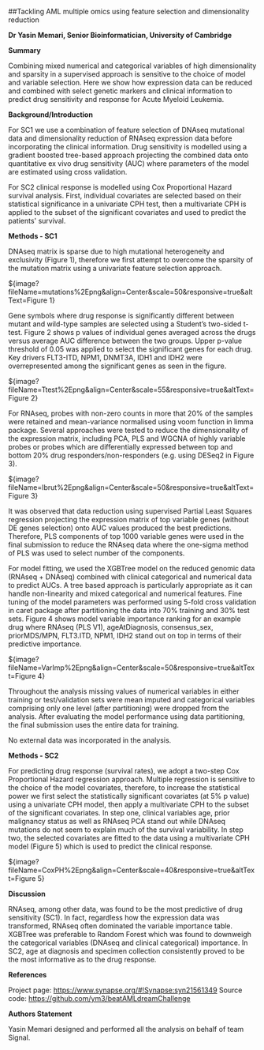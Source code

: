 ##Tackling AML multiple omics using feature selection and dimensionality reduction

**Dr Yasin Memari, Senior Bioinformatician, University of Cambridge**


**Summary**

Combining mixed numerical and categorical variables of high dimensionality and sparsity in a supervised approach is sensitive to the choice of model and variable selection. Here we show how expression data can be reduced and combined with select genetic markers and clinical information to predict drug sensitivity and response for Acute Myeloid Leukemia.

**Background/Introduction**

For SC1 we use a combination of feature selection of DNAseq mutational data and dimensionality reduction of RNAseq expression data before incorporating the clinical information. Drug sensitivity is modelled using a gradient boosted tree-based approach projecting the combined data onto quantitative ex vivo drug sensitivity (AUC) where parameters of the model are estimated using cross validation. 

For SC2 clinical response is modelled using Cox Proportional Hazard survival analysis.  First, individual covariates are selected based on their statistical significance in a univariate CPH test, then a multivariate CPH is applied to the subset of the significant covariates and used to predict the patients' survival. 


**Methods - SC1**

DNAseq matrix is sparse due to high mutational heterogeneity and exclusivity (Figure 1), therefore we first attempt to overcome the sparsity of the mutation matrix using a univariate feature selection approach.  

${image?fileName=mutations%2Epng&align=Center&scale=50&responsive=true&altText=Figure 1}

Gene symbols where drug response is significantly different between mutant and wild-type samples are selected using a Student’s two-sided t-test. Figure 2 shows p values of individual genes averaged across the drugs versus average AUC difference between the two groups. Upper p-value threshold of 0.05 was applied to select the significant genes for each drug. Key drivers  FLT3-ITD, NPM1, DNMT3A, IDH1 and IDH2 were overrepresented among the significant genes as seen in the figure. 

${image?fileName=Ttest%2Epng&align=Center&scale=55&responsive=true&altText=Figure 2}

For RNAseq, probes with non-zero counts in more that 20% of the samples were retained and mean-variance normalised using voom function in limma package. Several approaches were tested to reduce the dimensionality of the expression matrix, including PCA, PLS and WGCNA of highly variable probes or probes which are differentially expressed between top and bottom 20% drug responders/non-responders (e.g. using DESeq2 in Figure 3).  

${image?fileName=Ibrut%2Epng&align=Center&scale=50&responsive=true&altText=Figure 3}

It was observed that data reduction using supervised Partial Least Squares regression projecting the expression matrix of top variable genes (without DE genes selection) onto AUC values produced the best predictions. Therefore, PLS components of top 1000 variable genes were used in the final submission to reduce the RNAseq data where the one-sigma method of PLS was used to select number of the components.

For model fitting, we used the XGBTree model on the reduced genomic data (RNAseq + DNAseq) combined with clinical categorical and numerical data to predict AUCs. A tree based approach is particularly appropriate as it can handle non-linearity and mixed categorical and numerical features. Fine tuning of the model parameters was performed using 5-fold cross validation in caret package after partitioning the data into 70% training and 30% test sets.  Figure 4 shows model variable importance ranking for an example drug where RNAseq (PLS V1), ageAtDiagnosis, consensus_sex, priorMDS/MPN, FLT3.ITD, NPM1, IDH2 stand out on top in terms of their predictive importance.

${image?fileName=VarImp%2Epng&align=Center&scale=50&responsive=true&altText=Figure 4}

Throughout the analysis missing values of numerical variables in either training or test/validation sets were mean imputed and categorical variables comprising only one level (after partitioning) were dropped from the analysis. After evaluating the model performance using data partitioning, the final submission uses the entire data for training. 

No external data was incorporated in the analysis.


**Methods - SC2**

For predicting drug response (survival rates), we adopt a two-step Cox Proportional Hazard regression approach. Multiple regression is sensitive to the choice of the model covariates, therefore, to increase the statistical power we first select the statistically significant covariates (at 5% p value) using a univariate CPH model, then apply a multivariate CPH to the subset of the significant covariates. In step one, clinical variables age, prior malignancy status as well as RNAseq PCA stand out while DNAseq mutations do not seem to explain much of the survival variability. In step two, the selected covariates are fitted to the data using a multivariate CPH model (Figure 5) which is used to predict the clinical response.

${image?fileName=CoxPH%2Epng&align=Center&scale=40&responsive=true&altText=Figure 5}


**Discussion**

RNAseq, among other data, was found to be the most predictive of drug sensitivity (SC1). In fact, regardless how the expression data was transformed, RNAseq often dominated the variable importance table. XGBTree was preferable to Random Forest which was found to downweigh the categorical variables (DNAseq and clinical categorical) importance. In SC2, age at diagnosis and specimen collection consistently proved to be the most informative as to the drug response.

**References**

Project page: https://www.synapse.org/#!Synapse:syn21561349
Source code: https://github.com/ym3/beatAMLdreamChallenge


**Authors Statement**

Yasin Memari designed and performed all the analysis on behalf of team Signal.
